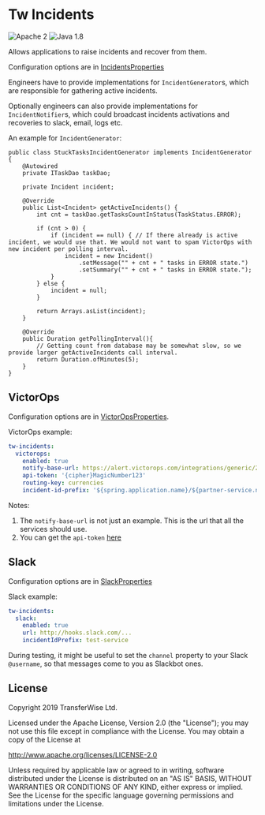 # Tw Incidents

![Apache 2](https://img.shields.io/hexpm/l/plug.svg)
![Java 1.8](https://img.shields.io/badge/Java-1.8-blue.svg)

Allows applications to raise incidents and recover from them.

Configuration options are in [IncidentsProperties](src/main/java/com/transferwise/common/incidents/IncidentsProperties.java)

Engineers have to provide implementations for `IncidentGenerator`s, which are responsible for gathering active incidents.

Optionally engineers can also provide implementations for `IncidentNotifier`s, which could broadcast incidents activations and recoveries to slack, email, logs etc.

An example for `IncidentGenerator`:
```
public class StuckTasksIncidentGenerator implements IncidentGenerator {
    @Autowired
    private ITaskDao taskDao;

    private Incident incident;

    @Override
    public List<Incident> getActiveIncidents() {
        int cnt = taskDao.getTasksCountInStatus(TaskStatus.ERROR);

        if (cnt > 0) {
            if (incident == null) { // If there already is active incident, we would use that. We would not want to spam VictorOps with new incident per polling interval.
                incident = new Incident()
                    .setMessage("" + cnt + " tasks in ERROR state.")
                    .setSummary("" + cnt + " tasks in ERROR state.");
            }
        } else {
            incident = null;
        }

        return Arrays.asList(incident);
    }
    
    @Override
    public Duration getPollingInterval(){
        // Getting count from database may be somewhat slow, so we provide larger getActiveIncidents call interval. 
        return Duration.ofMinutes(5);
    }
}
```

## VictorOps

Configuration options are in [VictorOpsProperties](src/main/java/com/transferwise/common/incidents/victorops/VictorOpsProperties.java).

VictorOps example:
```yaml
tw-incidents:
  victorops:
    enabled: true
    notify-base-url: https://alert.victorops.com/integrations/generic/20131114/alert/
    api-token: '{cipher}MagicNumber123'
    routing-key: currencies
    incident-id-prefix: '${spring.application.name}/${partner-service.node-id}/'
```

Notes:
1. The `notify-base-url` is not just an example. This is the url that all the services should use.
2. You can get the `api-token` [here](https://portal.victorops.com/dash/transferwise/#/advanced/rest)

## Slack

Configuration options are in [SlackProperties](src/main/java/com/transferwise/common/incidents/slack/SlackProperties.java)

Slack example:
```yaml
tw-incidents:
  slack:
    enabled: true
    url: http://hooks.slack.com/...
    incidentIdPrefix: test-service
```

During testing, it might be useful to set the `channel` property to your Slack `@username`, so that messages come to you as Slackbot ones.

## License
Copyright 2019 TransferWise Ltd.
 
Licensed under the Apache License, Version 2.0 (the "License");
you may not use this file except in compliance with the License.
You may obtain a copy of the License at
 
http://www.apache.org/licenses/LICENSE-2.0
 
Unless required by applicable law or agreed to in writing, software
distributed under the License is distributed on an "AS IS" BASIS,
WITHOUT WARRANTIES OR CONDITIONS OF ANY KIND, either express or implied.
See the License for the specific language governing permissions and
limitations under the License.